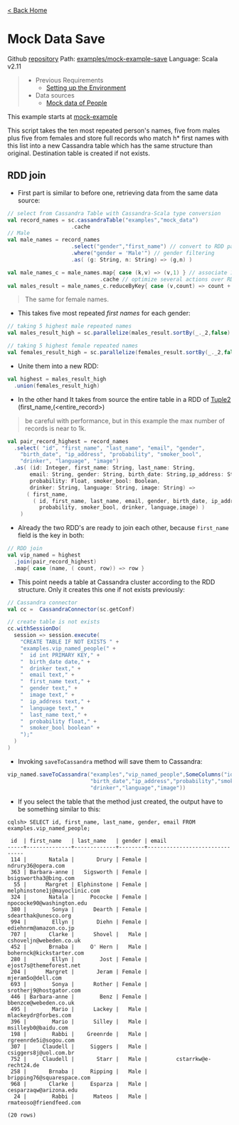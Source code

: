 [< Back Home](../)

# Mock Data Save

Github [repository](https://github.com/jasset75/spark-cassandra-notes)
Path: [examples/mock-example-save](../../examples/mock-example-save/)
Language: Scala v2.11

> - Previous Requirements 
>   * [Setting up the Environment](../Environment.md)
> - Data sources
>   * [Mock data of People](../PyUpload/mock_data_imp.md)

This example starts at [mock-example](./mock-example.md)

This script takes the ten most repeated person's names, five from males plus five from females and store full records who match h* first names with this list into a new Cassandra table which has the same structure than original. Destination table is created if not exists.

## RDD join

- First part is similar to before one, retrieving data from the same data source:

```scala
// select from Cassandra Table with Cassandra-Scala type conversion
val record_names = sc.cassandraTable("examples","mock_data")
                    .cache
// Male
val male_names = record_names
                    .select("gender","first_name") // convert to RDD pair with gender and first_name columns
                    .where("gender = 'Male'") // gender filtering 
                    .as( (g: String, n: String) => (g,n) )

val male_names_c = male_names.map{ case (k,v) => (v,1) } // associate 1 point to each male first name
                             .cache // optimize several actions over RDD
val males_result = male_names_c.reduceByKey{ case (v,count) => count + count } // count 
```
> The same for female names.

- This takes five most repeated *first names* for each gender:

```scala
// taking 5 highest male repeated names                   
val males_result_high = sc.parallelize(males_result.sortBy(_._2,false).take(5))

// taking 5 highest female repeated names                   
val females_result_high = sc.parallelize(females_result.sortBy(_._2,false).take(5))
```

- Unite them into a new RDD:

```scala
val highest = males_result_high
  .union(females_result_high)
```

- In the other hand It takes from source the entire table in a RDD of [Tuple2](http://www.scala-lang.org/api/2.9.1/scala/Tuple2.html) (first_name,(<entire_record>)
> be careful with performance, but in this example the max number of records is near to 1k.

```scala
val pair_record_highest = record_names
  .select( "id", "first_name", "last_name", "email", "gender",
    "birth_date", "ip_address", "probability", "smoker_bool",
    "drinker", "language", "image") 
  .as( (id: Integer, first_name: String, last_name: String,
       email: String, gender: String, birth_date: String,ip_address: String,
       probability: Float, smoker_bool: Boolean,
       drinker: String, language: String, image: String) =>
      ( first_name, 
        ( id, first_name, last_name, email, gender, birth_date, ip_address,
          probability, smoker_bool, drinker, language,image) )
    )
```

- Already the two RDD's are ready to join each other, because `first_name` field is the key in both:
```scala
// RDD join
val vip_named = highest
  .join(pair_record_highest)
  .map{ case (name, ( count, row)) => row }
```

- This point needs a table at Cassandra cluster according to the RDD structure. Only it creates this one if not exists previously:
```scala
// Cassandra connector  
val cc =  CassandraConnector(sc.getConf)

// create table is not exists
cc.withSessionDo( 
  session => session.execute(
    "CREATE TABLE IF NOT EXISTS " +
    "examples.vip_named_people(" +
    "  id int PRIMARY KEY," +
    "  birth_date date," +
    "  drinker text," +
    "  email text," +
    "  first_name text," +
    "  gender text," +
    "  image text," +
    "  ip_address text," +
    "  language text," +
    "  last_name text," +
    "  probability float," +
    "  smoker_bool boolean" +
    ");"
  )
)
```

- Invoking `saveToCassandra` method will save them to Cassandra:
```scala
vip_named.saveToCassandra("examples","vip_named_people",SomeColumns("id","first_name","last_name","email","gender",
                          "birth_date","ip_address","probability","smoker_bool",
                          "drinker","language","image"))
```

- If you select the table that the method just created, the output have to be something similar to this:

```
cqlsh> SELECT id, first_name, last_name, gender, email FROM examples.vip_named_people;

 id  | first_name   | last_name   | gender | email
-----+--------------+-------------+--------+-------------------------------
 114 |       Natala |       Drury | Female |            ndrury36@opera.com
 363 | Barbara-anne |   Sigsworth | Female |         bsigswortha3@bing.com
  55 |      Margret | Elphinstone | Female | melphinstone1j@mayoclinic.com
 324 |       Natala |     Pococke | Female |     npococke90@washington.edu
 380 |        Sonya |      Dearth | Female |          sdearthak@unesco.org
 994 |        Ellyn |       Diehn | Female |         ediehnrm@amazon.co.jp
 707 |       Clarke |      Shovel |   Male |       cshoveljn@webeden.co.uk
 452 |       Brnaba |     O' Hern |   Male |      bohernck@kickstarter.com
 280 |        Ellyn |        Jost | Female |       ejost7s@themeforest.net
 204 |      Margret |       Jeram | Female |             mjeram5o@dell.com
 693 |        Sonya |      Rother | Female |       srotherj9@hostgator.com
 446 | Barbara-anne |        Benz | Female |         bbenzce@webeden.co.uk
 495 |        Mario |      Lackey |   Male |          mlackeydr@forbes.com
 396 |        Mario |      Silley |   Male |           msilleyb0@baidu.com
 198 |        Rabbi |    Greenrde |   Male |         rgreenrde5i@sogou.com
 307 |     Claudell |     Siggers |   Male |         csiggers8j@uol.com.br
 752 |     Claudell |       Starr |   Male |         cstarrkw@e-recht24.de
 258 |       Brnaba |     Ripping |   Male |    bripping76@squarespace.com
 968 |       Clarke |     Esparza |   Male |        cesparzaqw@arizona.edu
  24 |        Rabbi |      Mateos |   Male |       rmateoso@friendfeed.com

(20 rows)
```
